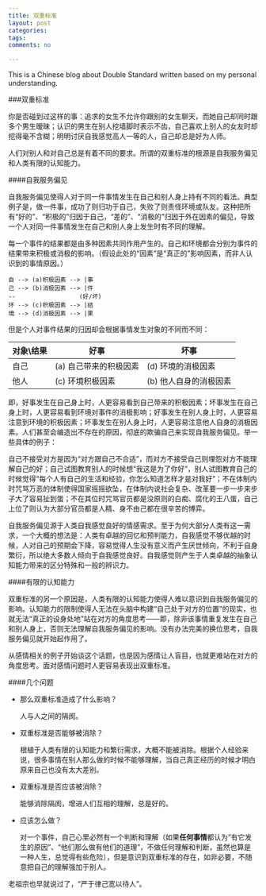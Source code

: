 ```yaml
---
title: 双重标准
layout: post
categories:
tags:
comments: no

---
```

This is a Chinese blog about Double Standard written based on my personal understanding. 

###双重标准

你是否碰到过这样的事：追求的女生不允许你跟别的女生聊天，而她自己却同时跟多个男生暧昧；认识的男生在别人挖墙脚时表示不齿，自己喜欢上别人的女友时却挖得毫不含糊；明明讨厌自我感觉高人一等的人，自己却总是好为人师。

人们对别人和对自己总是有着不同的要求。所谓的双重标准的根源是自我服务偏见和人类有限的认知能力。

####自我服务偏见

自我服务偏见使得人对于同一件事情发生在自己和别人身上持有不同的看法。典型例子是，做一件事，成功了则归功于自己，失败了则责怪环境或队友。这种把所有“好的”、“积极的”归因于自己，“差的”、“消极的”归因于外在因素的偏见，导致一个人对同一件事情发生在自己和别人身上发生时有不同的理解。

每一个事件的结果都是由多种因素共同作用产生的。自己和环境都会分别为事件的结果带来积极或消极的影响。（假设此处的“因素”是“真正的”影响因素，而非人认识到的事情原因。）

    自 --> (a)积极因素 --> |事
    己 --> (b)消极因素 --> |件
    --                  (好/坏)
    环 --> (c)积极因素 --> |结
    境 --> (d)消极因素 --> |果

但是个人对事件结果的归因却会根据事情发生对象的不同而不同：

|对象\结果|好事|坏事|
|---|---|---|
|自己|(a) 自己带来的积极因素|(d) 环境的消极因素|
|他人|(c) 环境积极因素|(b) 他人自身的消极因素|

即，好事发生在自己身上时，人更容易看到自己带来的积极因素；坏事发生在自己身上时，人更容易看到环境对事件的消极影响；好事发生在别人身上时，人更容易注意到环境的积极因素；坏事发生在别人身上时，人更容易注意他人自身的消极因素。人们甚至会编造出不存在的原因，彻底的欺骗自己来实现自我服务偏见。举一些具体的例子：

自己不接受对方是因为“对方跟自己不合适”，而对方不接受自己则埋怨对方不能理解自己的好；自己试图教育别人的时候想“我这是为了你好”，别人试图教育自己的时候觉得“每个人有自己的生活和经验，你怎么知道怎样才是对我好”；不在体制内时咒骂万恶的体制使得国家摇摇欲坠，在体制内说社会复杂、改革要一步一步来步子大了容易扯到蛋；不在其位时咒骂官员都是没原则的白痴、腐化的王八蛋，自己上位了则认为大部分官员都是人精、身不由己都在很辛苦的博弈。

自我服务偏见源于人类自我感觉良好的情感需求。至于为何大部分人类有这一需求，一个大概的想法是：人类有卓越的回忆和预判能力，自我感觉不够优越的时候，人对自己的预期会下降，容易觉得人生没有意义而产生厌世倾向，不利于自身繁衍，所以绝大多数人倾向于自我感觉良好。自我感觉则产生于人类卓越的抽象认知能力带来的区分特殊和一般的辨识力。

####有限的认知能力

双重标准的另一个原因是，人类有限的认知能力使得人难以意识到自我服务偏见的影响。认知能力的限制使得人无法在头脑中构建“自己处于对方的位置”的现实，也就无法“真正的设身处地”站在对方的角度思考——即，除非该事情重复发生在自己和别人身上，否则无法理解自我服务偏见的影响。没有办法完美的换位思考，自我服务偏见就开始起作用了。

从感情相关的例子开始谈这个话题，也是因为感情让人盲目，也就更难站在对方的角度思考。面对感情问题时人更容易表现出双重标准。

####几个问题

* 那么双重标准造成了什么影响？

  人与人之间的隔阂。

* 双重标准是否能够被消除？

  根植于人类有限的认知能力和繁衍需求，大概不能被消除。根据个人经验来说，很多事情在别人那么做的时候不能够理解，当自己真正经历的时候才明白原来自己也没有太大差别。

* 双重标准是否应该被消除？

  能够消除隔阂，增进人们互相的理解，总是好的。

* 应该怎么做？
  
  对一个事件，自己心里必然有一个判断和理解（如果**任何事情**都认为“有它发生的原因”、“他们那么做有他们的道理”，不做任何理解和判断，虽然也算是一种人生，总觉得有些危险），但是意识到双重标准的存在，如非必要，不随意把自己的理解强加于别人。
  
老祖宗也早就说过了，“严于律己宽以待人”。